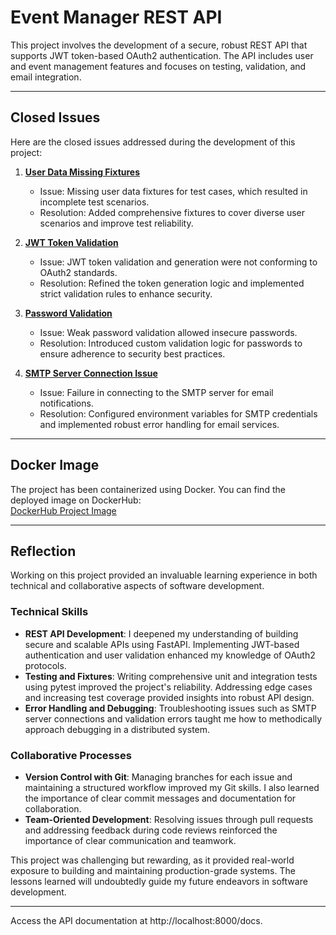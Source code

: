 # Event Manager REST API

This project involves the development of a secure, robust REST API that supports JWT token-based OAuth2 authentication. The API includes user and event management features and focuses on testing, validation, and email integration.

---

## Closed Issues

Here are the closed issues addressed during the development of this project:

1. **[User Data Missing Fixtures](https://github.com/chandrA957355/homework-10/tree/user_data_missing_fixtures)**  
   - Issue: Missing user data fixtures for test cases, which resulted in incomplete test scenarios.
   - Resolution: Added comprehensive fixtures to cover diverse user scenarios and improve test reliability.

2. **[JWT Token Validation](https://github.com/chandrA957355/homework-10/tree/jwt_token_validation)**  
   - Issue: JWT token validation and generation were not conforming to OAuth2 standards.
   - Resolution: Refined the token generation logic and implemented strict validation rules to enhance security.

3. **[Password Validation](https://github.com/chandrA957355/homework-10/tree/password_validation)**  
   - Issue: Weak password validation allowed insecure passwords.
   - Resolution: Introduced custom validation logic for passwords to ensure adherence to security best practices.

4. **[SMTP Server Connection Issue](https://github.com/chandrA957355/homework-10/tree/smtp_server_connection_issue)**  
   - Issue: Failure in connecting to the SMTP server for email notifications.
   - Resolution: Configured environment variables for SMTP credentials and implemented robust error handling for email services.

---

## Docker Image

The project has been containerized using Docker. You can find the deployed image on DockerHub:  
[DockerHub Project Image](https://hub.docker.com/repository/docker/chandrA957355/homework-10)

---

## Reflection

Working on this project provided an invaluable learning experience in both technical and collaborative aspects of software development. 

### Technical Skills
- **REST API Development**: I deepened my understanding of building secure and scalable APIs using FastAPI. Implementing JWT-based authentication and user validation enhanced my knowledge of OAuth2 protocols.
- **Testing and Fixtures**: Writing comprehensive unit and integration tests using pytest improved the project's reliability. Addressing edge cases and increasing test coverage provided insights into robust API design.
- **Error Handling and Debugging**: Troubleshooting issues such as SMTP server connections and validation errors taught me how to methodically approach debugging in a distributed system.

### Collaborative Processes
- **Version Control with Git**: Managing branches for each issue and maintaining a structured workflow improved my Git skills. I also learned the importance of clear commit messages and documentation for collaboration.
- **Team-Oriented Development**: Resolving issues through pull requests and addressing feedback during code reviews reinforced the importance of clear communication and teamwork.

This project was challenging but rewarding, as it provided real-world exposure to building and maintaining production-grade systems. The lessons learned will undoubtedly guide my future endeavors in software development.

---
Access the API documentation at http://localhost:8000/docs.
